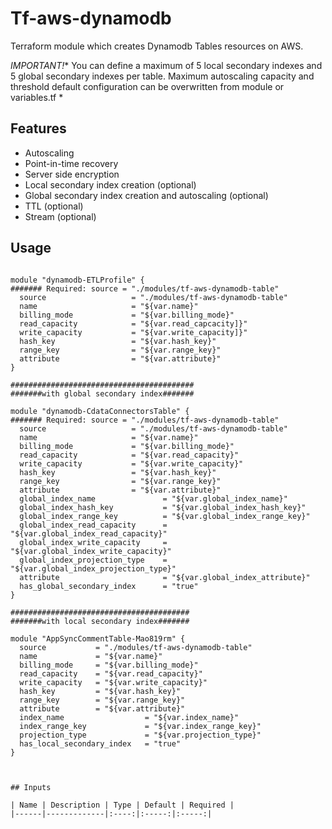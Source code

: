 # Tf-aws-dynamodb

Terraform module which creates Dynamodb Tables resources on AWS.


 _IMPORTANT!_* 
  You can define a maximum of 5 local secondary indexes and 5 global secondary indexes per table.
  Maximum autoscaling capacity and threshold default configuration can be overwritten from module or variables.tf *

## Features
  -  Autoscaling
  -  Point-in-time recovery
  -  Server side encryption
  -  Local secondary index creation (optional)
  -  Global secondary index creation and autoscaling (optional)
  -  TTL  (optional)
  -  Stream  (optional)


## Usage

```hcl

module "dynamodb-ETLProfile" {
####### Required: source = "./modules/tf-aws-dynamodb-table"
  source                   = "./modules/tf-aws-dynamodb-table"
  name                     = "${var.name}"
  billing_mode             = "${var.billing_mode}"
  read_capacity            = "${var.read_capcacity]}"
  write_capacity           = "${var.write_capacity]}"
  hash_key                 = "${var.hash_key}"
  range_key                = "${var.range_key}"
  attribute                = "${var.attribute}"
}

#########################################
#######with global secondary index#######

module "dynamodb-CdataConnectorsTable" {
####### Required: source = "./modules/tf-aws-dynamodb-table"
  source                   = "./modules/tf-aws-dynamodb-table"
  name                     = "${var.name}"
  billing_mode             = "${var.billing_mode}"
  read_capacity            = "${var.read_capacity}"
  write_capacity           = "${var.write_capacity}"
  hash_key                 = "${var.hash_key}"
  range_key                = "${var.range_key}"
  attribute                = "${var.attribute}"
  global_index_name               = "${var.global_index_name}"
  global_index_hash_key           = "${var.global_index_hash_key}"
  global_index_range_key          = "${var.global_index_range_key}"
  global_index_read_capacity      = "${var.global_index_read_capacity}"
  global_index_write_capacity     = "${var.global_index_write_capacity}"
  global_index_projection_type    = "${var.global_index_projection_type}"
  attribute                       = "${var.global_index_attribute}"
  has_global_secondary_index      = "true"
}

########################################
#######with local secondary index#######

module "AppSyncCommentTable-Mao819rm" {
  source           = "./modules/tf-aws-dynamodb-table"
  name             = "${var.name}"
  billing_mode     = "${var.billing_mode}"
  read_capacity    = "${var.read_capacity}"
  write_capacity   = "${var.write_capacity}"
  hash_key         = "${var.hash_key}"
  range_key        = "${var.range_key}"
  attribute        = "${var.attribute}"
  index_name                  = "${var.index_name}"
  index_range_key             = "${var.index_range_key}"
  projection_type             = "${var.projection_type}"
  has_local_secondary_index   = "true"
}



## Inputs

| Name | Description | Type | Default | Required |
|------|-------------|:----:|:-----:|:-----:|

